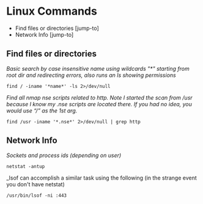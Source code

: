 # Linux Commands
- Find files or directories [jump-to]
- Network Info [jump-to]



## Find files or directories

*Basic search by case insensitive name using wildcards "\*" starting from root dir and redirecting errors, also runs an ls showing permissions*

`find / -iname '*name*' -ls 2>/dev/null`

*Find all nmap nse scripts related to http. Note I started the scan from /usr because I know my .nse scripts are located there. If you had no idea, you would use “/” as the 1st arg.*

`find /usr -iname '*.nse*' 2>/dev/null | grep http`

## Network Info

_Sockets and process ids (depending on user)_

`netstat -antup`

_lsof can accomplish a similar task using the following (in the strange event you don't have netstat)

`/usr/bin/lsof -ni :443`
